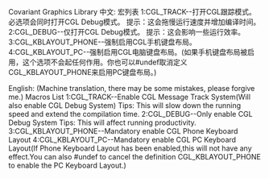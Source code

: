 Covariant Graphics Library
中文:
宏列表
1:CGL_TRACK--打开CGL跟踪模式。必选项会同时打开CGL Debug模式。
提示：这会拖慢运行速度并增加编译时间。
2:CGL_DEBUG--仅打开CGL Debug模式。
提示：这会影响一些运行效率。
3:CGL_KBLAYOUT_PHONE--强制启用CGL手机键盘布局。
4:CGL_KBLAYOUT_PC--强制启用CGL电脑键盘布局。(如果手机键盘布局被启用，这个选项不会起任何作用。你也可以#undef取消定义CGL_KBLAYOUT_PHONE来启用PC键盘布局。)

English:
(Machine translation, there may be some mistakes, please forgive me.)
Macros List
1:CGL_TRACK--Enable CGL Message Track System(Will also enable CGL Debug System)
Tips: This will slow down the running speed and extend the compilation time.
2:CGL_DEBUG--Only enable CGL Debug System
Tips: This will affect running productivity.
3:CGL_KBLAYOUT_PHONE--Mandatory enable CGL Phone Keyboard Layout
4:CGL_KBLAYOUT_PC--Mandatory enable CGL PC Keyboard Layout(If Phone Keyboard Layout has been enabled,this will not have any effect.You can also #undef to cancel the definition CGL_KBLAYOUT_PHONE to enable the PC Keyboard Layout.)